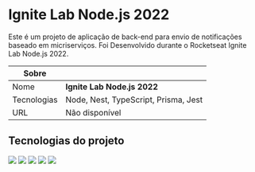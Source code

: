 # Ignite Lab Node.js 2022

Este é um projeto de aplicação de back-end para envio de notificações baseado em micriserviços. Foi Desenvolvido durante o Rocketseat Ignite Lab Node.js 2022.

| Sobre       |                                                                                              |
| ----------- | -------------------------------------------------------------------------------------------- |
| Nome        | **Ignite Lab Node.js 2022**                                                                           |
| Tecnologias | Node, Nest, TypeScript, Prisma, Jest                                                               |
| URL         | Não disponível |

## Tecnologias do projeto

<div>
  <img src="https://img.shields.io/badge/node.js-7bc326?style=for-the-badge&logo=node.js&logoColor=fff">
  <img src="https://img.shields.io/badge/nestjs-de2641?style=for-the-badge&logo=nestjs&logoColor=fff">
  <img src="https://img.shields.io/badge/typescript-2f72bc?style=for-the-badge&logo=typescript&logoColor=fff">
  <img src="https://img.shields.io/badge/prisma-2b3444?style=for-the-badge&logo=prisma&logoColor=fff">
  <img src="https://img.shields.io/badge/jest-bc3a13?style=for-the-badge&logo=jest&logoColor=fff">
</div>
